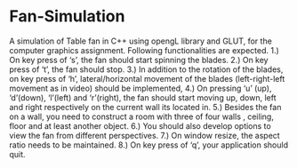 # Fan-Simulation
A simulation of Table fan in C++ using opengL library and GLUT, for the computer graphics assignment.
Following functionalities are expected.
1.) On key press of ‘s’, the fan should start spinning the blades.
2.) On key press of ‘t’, the fan should stop.
3.) In addition to the rotation of the blades, on key press of ‘h’, lateral/horizontal movement of
    the blades (left-right-left movement as in video) should be implemented,
4.) On pressing ‘u’ (up), ‘d’(down), ‘l’(left) and ‘r’(right), the fan should start moving up, down, left
    and right respectively on the current wall its located in.
5.) Besides the fan on a wall, you need to construct a room with three of four walls , ceiling, floor
    and at least another object.
6.) You should also develop options to view the fan from different perspectives.
7.) On window resize, the aspect ratio needs to be maintained.
8.) On key press of ‘q’, your application should quit.
